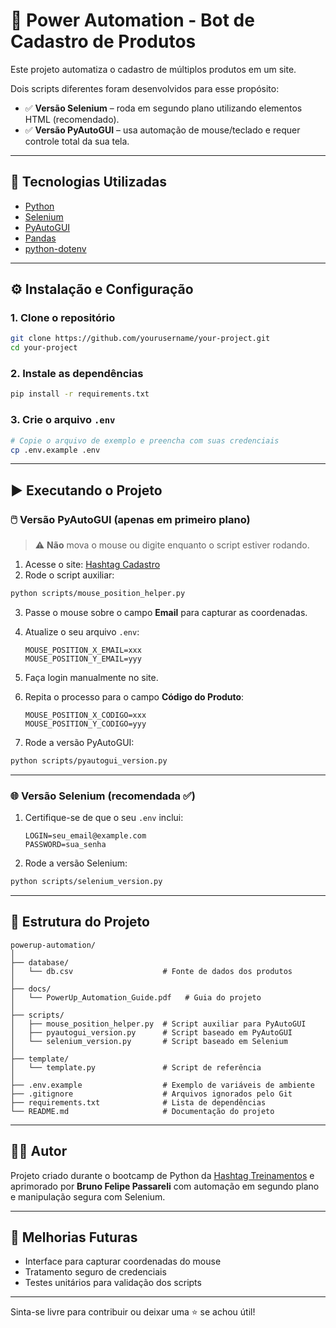 
# 🚀 Power Automation - Bot de Cadastro de Produtos

Este projeto automatiza o cadastro de múltiplos produtos em um site.

Dois scripts diferentes foram desenvolvidos para esse propósito:

- ✅ **Versão Selenium** – roda em segundo plano utilizando elementos HTML (recomendado).
- ✅ **Versão PyAutoGUI** – usa automação de mouse/teclado e requer controle total da sua tela.

---

## 📌 Tecnologias Utilizadas

- [Python](https://www.python.org/)
- [Selenium](https://selenium.dev/)
- [PyAutoGUI](https://pyautogui.readthedocs.io/)
- [Pandas](https://pandas.pydata.org/)
- [python-dotenv](https://pypi.org/project/python-dotenv/)

---

## ⚙️ Instalação e Configuração

### 1. Clone o repositório

```bash
git clone https://github.com/yourusername/your-project.git
cd your-project
```

### 2. Instale as dependências

```bash
pip install -r requirements.txt
```

### 3. Crie o arquivo `.env`

```bash
# Copie o arquivo de exemplo e preencha com suas credenciais
cp .env.example .env
```

---

## ▶️ Executando o Projeto

### 🖱️ Versão PyAutoGUI (apenas em primeiro plano)

> ⚠️ **Não** mova o mouse ou digite enquanto o script estiver rodando.

1. Acesse o site: [Hashtag Cadastro](https://dlp.hashtagtreinamentos.com/python/intensivao/login)
2. Rode o script auxiliar:

```bash
python scripts/mouse_position_helper.py
```

3. Passe o mouse sobre o campo **Email** para capturar as coordenadas.
4. Atualize o seu arquivo `.env`:
   ```env
   MOUSE_POSITION_X_EMAIL=xxx
   MOUSE_POSITION_Y_EMAIL=yyy
   ```

5. Faça login manualmente no site.
6. Repita o processo para o campo **Código do Produto**:
   ```env
   MOUSE_POSITION_X_CODIGO=xxx
   MOUSE_POSITION_Y_CODIGO=yyy
   ```

7. Rode a versão PyAutoGUI:

```bash
python scripts/pyautogui_version.py
```

---

### 🌐 Versão Selenium (recomendada ✅)

1. Certifique-se de que o seu `.env` inclui:
   ```env
   LOGIN=seu_email@example.com
   PASSWORD=sua_senha
   ```

2. Rode a versão Selenium:

```bash
python scripts/selenium_version.py
```

---

## 📁 Estrutura do Projeto

```
powerup-automation/
│
├── database/
│   └── db.csv                    # Fonte de dados dos produtos
│
├── docs/
│   └── PowerUp_Automation_Guide.pdf   # Guia do projeto
│
├── scripts/
│   ├── mouse_position_helper.py  # Script auxiliar para PyAutoGUI
│   ├── pyautogui_version.py      # Script baseado em PyAutoGUI
│   └── selenium_version.py       # Script baseado em Selenium
│
├── template/
│   └── template.py               # Script de referência
│
├── .env.example                  # Exemplo de variáveis de ambiente
├── .gitignore                    # Arquivos ignorados pelo Git
├── requirements.txt              # Lista de dependências
└── README.md                     # Documentação do projeto
```

---

## 🙋‍♂️ Autor

Projeto criado durante o bootcamp de Python da [Hashtag Treinamentos](https://portalhashtag.com/) e aprimorado por **Bruno Felipe Passareli** com automação em segundo plano e manipulação segura com Selenium.

---

## 🧠 Melhorias Futuras

- Interface para capturar coordenadas do mouse
- Tratamento seguro de credenciais
- Testes unitários para validação dos scripts

---

Sinta-se livre para contribuir ou deixar uma ⭐ se achou útil!
